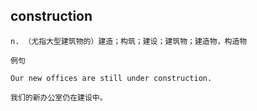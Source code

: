 ## construction
```
n. （尤指大型建筑物的）建造；构筑；建设；建筑物；建造物，构造物

例句

Our new offices are still under construction.

我们的新办公室仍在建设中。
```